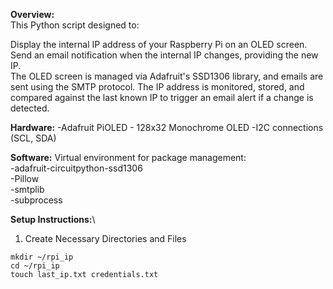 **Overview:**\
This Python script designed to:

Display the internal IP address of your Raspberry Pi on an OLED screen.\
Send an email notification when the internal IP changes, providing the new IP.\
The OLED screen is managed via Adafruit's SSD1306 library, and emails are sent using the SMTP protocol. The IP address is monitored, stored, and compared against the last known IP to trigger an email alert if a change is detected.

**Hardware:** 
    -Adafruit PiOLED - 128x32 Monochrome OLED
    -I2C connections (SCL, SDA)

**Software:**
Virtual environment for package management:     
    -adafruit-circuitpython-ssd1306\
    -Pillow\
    -smtplib\
    -subprocess

**Setup Instructions:**\ 

1. Create Necessary Directories and Files 
```
mkdir ~/rpi_ip
cd ~/rpi_ip
touch last_ip.txt credentials.txt
```